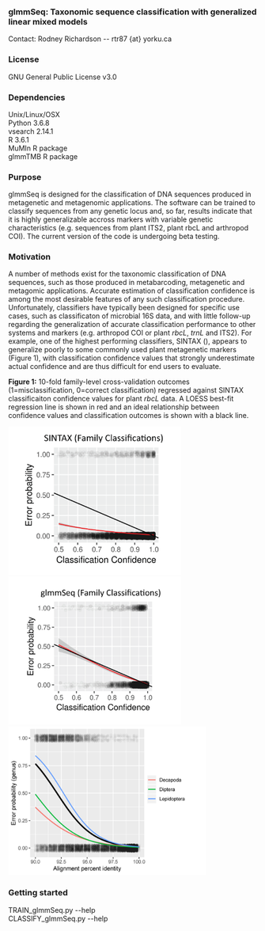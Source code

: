 ### glmmSeq: Taxonomic sequence classification with generalized linear mixed models

Contact: Rodney Richardson -- rtr87 {at} yorku.ca

### License
GNU General Public License v3.0

### Dependencies

Unix/Linux/OSX  
Python 3.6.8  
vsearch 2.14.1  
R 3.6.1  
MuMIn R package  
glmmTMB R package  

### Purpose
glmmSeq is designed for the classification of DNA sequences produced in metagenetic and metagenomic applications. The software can be trained to classify sequences from any genetic locus and, so far, results indicate that it is highly generalizable accross markers with variable genetic characteristics (e.g. sequences from plant ITS2, plant rbcL and arthropod COI). The current version of the code is undergoing beta testing.

### Motivation
A number of methods exist for the taxonomic classification of DNA sequences, such as those produced in metabarcoding, metagenetic and metagomic applications. Accurate estimation of classification confidence is among the most desirable features of any such classification procedure. Unfortunately, classifiers have typically been designed for specific use cases, such as classificaton of microbial 16S data, and with little follow-up regarding the generalization of accurate classification performance to other systems and markers (e.g. arthropod COI or plant *rbcL*, *trnL* and ITS2). For example, one of the highest performing classifiers, SINTAX (), appears to generalize poorly to some commonly used plant metagenetic markers (Figure 1), with classification confidence values that strongly underestimate actual confidence and are thus difficult for end users to evaluate. 

**Figure 1:** 10-fold family-level cross-validation outcomes (1=misclassification, 0=correct classification) regressed against SINTAX classificaiton confidence values for plant *rbcL* data. A LOESS best-fit regression line is shown in red and an ideal relationship between confidence values and classification outcomes is shown with a black line. 
  
<img src="https://github.com/RTRichar/glmmSeq/blob/master/Figures/Sintax.png" width="350" height="300">


<img src="https://github.com/RTRichar/glmmSeq/blob/master/Figures/glmmSeq.png" width="350" height="300">


<img src="https://github.com/RTRichar/glmmSeq/blob/master/Figures/MotivationalPlot.png" width="400" height="300">




### Getting started

TRAIN_glmmSeq.py --help  
CLASSIFY_glmmSeq.py --help
